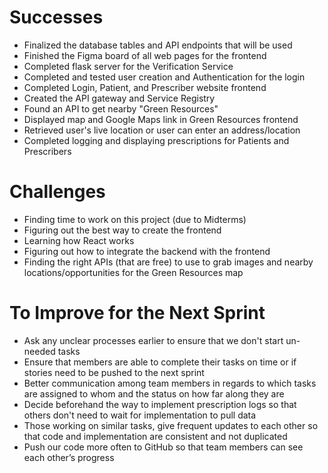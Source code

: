 
# Successes
- Finalized the database tables and API endpoints that will be used
- Finished the Figma board of all web pages for the frontend
- Completed flask server for the Verification Service
- Completed and tested user creation and Authentication for the login
- Completed Login, Patient, and Prescriber website frontend
- Created the API gateway and Service Registry
- Found an API to get nearby "Green Resources"
- Displayed map and Google Maps link in Green Resources frontend
- Retrieved user's live location or user can enter an address/location
- Completed logging and displaying prescriptions for Patients and Prescribers

# Challenges
- Finding time to work on this project (due to Midterms)
- Figuring out the best way to create the frontend
- Learning how React works
- Figuring out how to integrate the backend with the frontend 
- Finding the right APIs (that are free) to use to grab images and nearby locations/opportunities for the Green Resources map

# To Improve for the Next Sprint
- Ask any unclear processes earlier to ensure that we don't start un-needed tasks
- Ensure that members are able to complete their tasks on time or if stories need to be pushed to the next sprint
- Better communication among team members in regards to which tasks are assigned to whom and the status on how far along they are
- Decide beforehand the way to implement prescription logs so that others don't need to wait for implementation to pull data
- Those working on similar tasks, give frequent updates to each other so that code and implementation are consistent and not duplicated
- Push our code more often to GitHub so that team members can see each other’s progress
